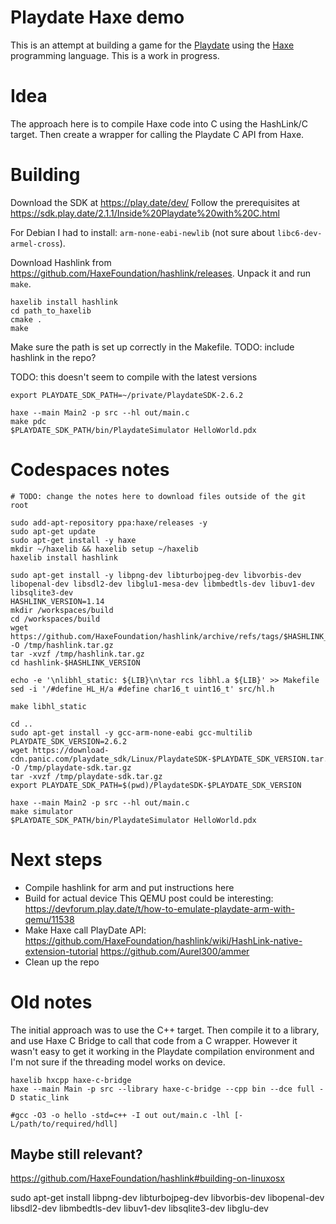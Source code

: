 # Playdate Haxe demo

This is an attempt at building a game for the [Playdate](https://play.date/) using the [Haxe](https://haxe.org/) programming language. This is a work in progress.

# Idea

The approach here is to compile Haxe code into C using the HashLink/C target. Then create a wrapper for calling the Playdate C API from Haxe.

# Building

Download the SDK at https://play.date/dev/
Follow the prerequisites at https://sdk.play.date/2.1.1/Inside%20Playdate%20with%20C.html

For Debian I had to install: `arm-none-eabi-newlib` (not sure about `libc6-dev-armel-cross`).

Download Hashlink from https://github.com/HaxeFoundation/hashlink/releases. Unpack it and run `make`.

```
haxelib install hashlink
cd path_to_haxelib
cmake .
make
```

Make sure the path is set up correctly in the Makefile. TODO: include hashlink in the repo?

TODO: this doesn't seem to compile with the latest versions

```
export PLAYDATE_SDK_PATH=~/private/PlaydateSDK-2.6.2

haxe --main Main2 -p src --hl out/main.c
make pdc
$PLAYDATE_SDK_PATH/bin/PlaydateSimulator HelloWorld.pdx
```

# Codespaces notes
```
# TODO: change the notes here to download files outside of the git root

sudo add-apt-repository ppa:haxe/releases -y
sudo apt-get update
sudo apt-get install -y haxe
mkdir ~/haxelib && haxelib setup ~/haxelib
haxelib install hashlink

sudo apt-get install -y libpng-dev libturbojpeg-dev libvorbis-dev libopenal-dev libsdl2-dev libglu1-mesa-dev libmbedtls-dev libuv1-dev libsqlite3-dev
HASHLINK_VERSION=1.14
mkdir /workspaces/build
cd /workspaces/build
wget https://github.com/HaxeFoundation/hashlink/archive/refs/tags/$HASHLINK_VERSION.tar.gz -O /tmp/hashlink.tar.gz
tar -xvzf /tmp/hashlink.tar.gz
cd hashlink-$HASHLINK_VERSION

echo -e '\nlibhl_static: ${LIB}\n\tar rcs libhl.a ${LIB}' >> Makefile
sed -i '/#define HL_H/a #define char16_t uint16_t' src/hl.h

make libhl_static

cd ..
sudo apt-get install -y gcc-arm-none-eabi gcc-multilib
PLAYDATE_SDK_VERSION=2.6.2
wget https://download-cdn.panic.com/playdate_sdk/Linux/PlaydateSDK-$PLAYDATE_SDK_VERSION.tar.gz -O /tmp/playdate-sdk.tar.gz
tar -xvzf /tmp/playdate-sdk.tar.gz
export PLAYDATE_SDK_PATH=$(pwd)/PlaydateSDK-$PLAYDATE_SDK_VERSION

haxe --main Main2 -p src --hl out/main.c
make simulator
$PLAYDATE_SDK_PATH/bin/PlaydateSimulator HelloWorld.pdx
```

# Next steps

- Compile hashlink for arm and put instructions here
- Build for actual device
  This QEMU post could be interesting: https://devforum.play.date/t/how-to-emulate-playdate-arm-with-qemu/11538
- Make Haxe call PlayDate API:
  https://github.com/HaxeFoundation/hashlink/wiki/HashLink-native-extension-tutorial
  https://github.com/Aurel300/ammer
- Clean up the repo

# Old notes

The initial approach was to use the C++ target. Then compile it to a library, and use Haxe C Bridge to call that code from a C wrapper. However it wasn't easy to get it working in the Playdate compilation environment and I'm not sure if the threading model works on device.

```
haxelib hxcpp haxe-c-bridge
haxe --main Main -p src --library haxe-c-bridge --cpp bin --dce full -D static_link

#gcc -O3 -o hello -std=c++ -I out out/main.c -lhl [-L/path/to/required/hdll]
```

## Maybe still relevant?

https://github.com/HaxeFoundation/hashlink#building-on-linuxosx

sudo apt-get install libpng-dev libturbojpeg-dev libvorbis-dev libopenal-dev libsdl2-dev libmbedtls-dev libuv1-dev libsqlite3-dev libglu-dev
